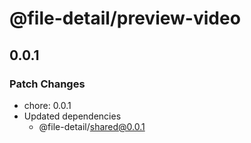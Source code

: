 # @file-detail/preview-video

## 0.0.1

### Patch Changes

- chore: 0.0.1
- Updated dependencies
  - @file-detail/shared@0.0.1
